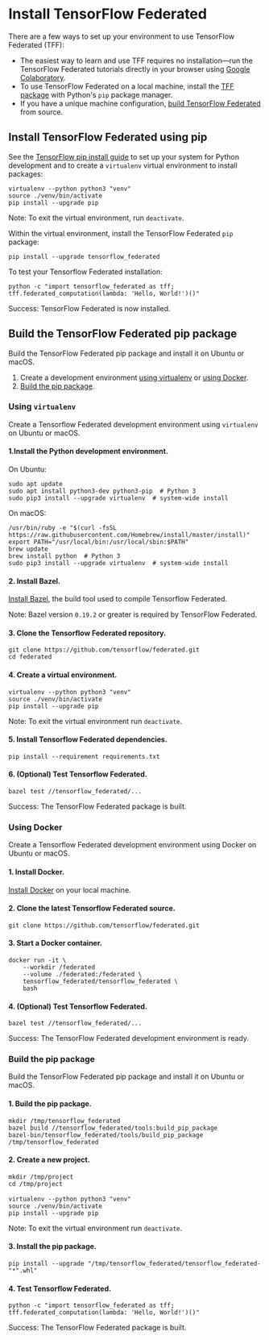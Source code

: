# Install TensorFlow Federated

There are a few ways to set up your environment to use TensorFlow Federated (TFF):

* The easiest way to learn and use TFF requires no installation—run the
TensorFlow Federated tutorials directly in your browser using
[Google Colaboratory](https://colab.research.google.com/notebooks/welcome.ipynb).
* To use TensorFlow Federated on a local machine, install the
[TFF package](#install-tensorflow-federated-using-pip) with Python's `pip`
package manager.
* If you have a unique machine configuration,
[build TensorFlow Federated](#build-the-tensorflow-federated-pip-package) from
source.

## Install TensorFlow Federated using pip

See the [TensorFlow pip install guide](https://www.tensorflow.org/install/pip)
to set up your system for Python development and to create a `virtualenv`
virtual environment to install packages:

<pre class="prettyprint lang-bsh">
<code class="devsite-terminal">virtualenv --python python3 "venv"</code>
<code class="devsite-terminal">source ./venv/bin/activate</code>
<code class="devsite-terminal tfo-terminal-venv">pip install --upgrade pip</code>
</pre>

Note: To exit the virtual environment, run `deactivate`.

Within the virtual environment, install the TensorFlow Federated `pip` package:

<pre class="prettyprint lang-bsh">
<code class="devsite-terminal tfo-terminal-venv">pip install --upgrade tensorflow_federated</code>
</pre>

To test your Tensorflow Federated installation:

<pre class="prettyprint lang-bsh">
<code class="devsite-terminal tfo-terminal-venv">python -c "import tensorflow_federated as tff; tff.federated_computation(lambda: 'Hello, World!')()"</code>
</pre>

Success: TensorFlow Federated is now installed.


## Build the TensorFlow Federated pip package

Build the TensorFlow Federated pip package and install it on Ubuntu or macOS.

1.  Create a development environment [using virtualenv](#using-virtualenv) or
    [using Docker](#using_docker).
2.  [Build the pip package](#build-the-pip-package).

### Using `virtualenv`

Create a Tensorflow Federated development environment using `virtualenv` on
Ubuntu or macOS.

#### 1.Install the Python development environment.

On Ubuntu:

<pre class="prettyprint lang-bsh">
<code class="devsite-terminal">sudo apt update</code>
<code class="devsite-terminal">sudo apt install python3-dev python3-pip  # Python 3</code>
<code class="devsite-terminal">sudo pip3 install --upgrade virtualenv  # system-wide install</code>
</pre>

On macOS:

<pre class="prettyprint lang-bsh">
<code class="devsite-terminal">/usr/bin/ruby -e "$(curl -fsSL https://raw.githubusercontent.com/Homebrew/install/master/install)"</code>
<code class="devsite-terminal">export PATH="/usr/local/bin:/usr/local/sbin:$PATH"</code>
<code class="devsite-terminal">brew update</code>
<code class="devsite-terminal">brew install python  # Python 3</code>
<code class="devsite-terminal">sudo pip3 install --upgrade virtualenv  # system-wide install</code>
</pre>

#### 2. Install Bazel.

[Install Bazel](https://docs.bazel.build/versions/master/install.html), the build
tool used to compile Tensorflow Federated.

Note: Bazel version `0.19.2` or greater is required by TensorFlow Federated.

#### 3. Clone the Tensorflow Federated repository.

<pre class="prettyprint lang-bsh">
<code class="devsite-terminal">git clone https://github.com/tensorflow/federated.git</code>
<code class="devsite-terminal">cd federated</code>
</pre>

#### 4. Create a virtual environment.

<pre class="prettyprint lang-bsh">
<code class="devsite-terminal">virtualenv --python python3 "venv"</code>
<code class="devsite-terminal">source ./venv/bin/activate</code>
<code class="devsite-terminal tfo-terminal-venv">pip install --upgrade pip</code>
</pre>

Note: To exit the virtual environment run `deactivate`.

#### 5. Install Tensorflow Federated dependencies.

<pre class="prettyprint lang-bsh">
<code class="devsite-terminal tfo-terminal-venv">pip install --requirement requirements.txt</code>
</pre>

#### 6. (Optional) Test Tensorflow Federated.

<pre class="prettyprint lang-bsh">
<code class="devsite-terminal tfo-terminal-venv">bazel test //tensorflow_federated/...</code>
</pre>

Success: The TensorFlow Federated package is built.


### Using Docker

Create a Tensorflow Federated development environment using Docker on Ubuntu or
macOS.

#### 1. Install Docker.

[Install Docker](https://docs.docker.com/install/) on your local machine.

#### 2. Clone the latest Tensorflow Federated source.

<pre class="prettyprint lang-bsh">
<code class="devsite-terminal">git clone https://github.com/tensorflow/federated.git</code>
</pre>

#### 3. Start a Docker container.

<pre class="prettyprint lang-bsh">
<code class="devsite-terminal">docker run -it \
    --workdir /federated
    --volume ./federated:/federated \
    tensorflow_federated/tensorflow_federated \
    bash</code>
</pre>

#### 4. (Optional) Test Tensorflow Federated.

<pre class="prettyprint lang-bsh">
<code class="devsite-terminal">bazel test //tensorflow_federated/...</code>
</pre>

Success: The TensorFlow Federated development environment is ready.


### Build the pip package

Build the TensorFlow Federated pip package and install it on Ubuntu or macOS.

#### 1. Build the pip package.

<pre class="prettyprint lang-bsh">
<code class="devsite-terminal">mkdir /tmp/tensorflow_federated</code>
<code class="devsite-terminal">bazel build //tensorflow_federated/tools:build_pip_package</code>
<code class="devsite-terminal">bazel-bin/tensorflow_federated/tools/build_pip_package /tmp/tensorflow_federated</code>
</pre>

#### 2. Create a new project.

<pre class="prettyprint lang-bsh">
<code class="devsite-terminal">mkdir /tmp/project</code>
<code class="devsite-terminal">cd /tmp/project</code>

<code class="devsite-terminal">virtualenv --python python3 "venv"</code>
<code class="devsite-terminal">source ./venv/bin/activate</code>
<code class="devsite-terminal tfo-terminal-venv">pip install --upgrade pip</code>
</pre>

Note: To exit the virtual environment run `deactivate`.

#### 3. Install the pip package.

<pre class="prettyprint lang-bsh">
<code class="devsite-terminal tfo-terminal-venv">pip install --upgrade "/tmp/tensorflow_federated/tensorflow_federated-"*".whl"</code>
</pre>

#### 4. Test Tensorflow Federated.

<pre class="prettyprint lang-bsh">
<code class="devsite-terminal tfo-terminal-venv">python -c "import tensorflow_federated as tff; tff.federated_computation(lambda: 'Hello, World!')()"</code>
</pre>

Success: The TensorFlow Federated package is built.
